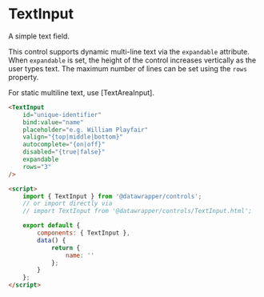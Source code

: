 # TextInput

A simple text field.

This control supports dynamic multi-line text via the `expandable` attribute. When `expandable` is set, the height of the control increases vertically as the user types text. The maximum number of lines can be set using the `rows` property.

For static multiline text, use [TextAreaInput].

```html
<TextInput
    id="unique-identifier"
    bind:value="name"
    placeholder="e.g. William Playfair"
    valign="{top|middle|bottom}"
    autocomplete="{on|off}"
    disabled="{true|false}"
    expandable
    rows="3"
/>

<script>
    import { TextInput } from '@datawrapper/controls';
    // or import directly via
    // import TextInput from '@datawrapper/controls/TextInput.html';

    export default {
        components: { TextInput },
        data() {
            return {
                name: ''
            };
        }
    };
</script>
```
